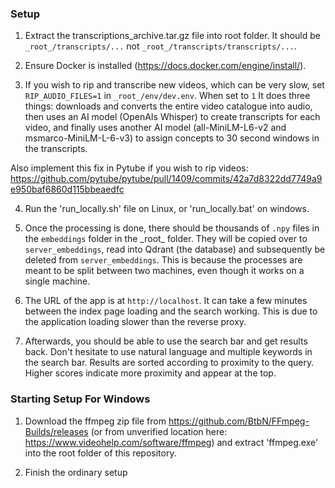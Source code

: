 ### Setup

1. Extract the transcriptions_archive.tar.gz file into root folder. It should be `_root_/transcripts/...` not `_root_/transcripts/transcripts/...`.

2. Ensure Docker is installed (https://docs.docker.com/engine/install/).

3. If you wish to rip and transcribe new videos, which can be very slow, set `RIP_AUDIO_FILES=1` in `_root_/env/dev.env`. When set to `1` It does three things: downloads and converts the entire video catalogue into audio, then uses an AI model (OpenAIs Whisper) to create transcripts for each video, and finally uses another AI model (all-MiniLM-L6-v2 and msmarco-MiniLM-L-6-v3) to assign concepts to 30 second windows in the transcripts.

Also implement this fix in Pytube if you wish to rip videos: https://github.com/pytube/pytube/pull/1409/commits/42a7d8322dd7749a9e950baf6860d115bbeaedfc

4. Run the 'run_locally.sh' file on Linux, or 'run_locally.bat' on windows.

5. Once the processing is done, there should be thousands of `.npy` files in the `embeddings` folder in the \_root\_ folder. They will be copied over to `server_embeddings`, read into Qdrant (the database) and subsequently be deleted from `server_embeddings`. This is because the processes are meant to be split between two machines, even though it works on a single machine.

6. The URL of the app is at `http://localhost`. It can take a few minutes between the index page loading and the search working. This is due to the application loading slower than the reverse proxy.

7. Afterwards, you should be able to use the search bar and get results back. Don't hesitate to use natural language and multiple keywords in the search bar. Results are sorted according to proximity to the query. Higher scores indicate more proximity and appear at the top.

### Starting Setup For Windows

1. Download the ffmpeg zip file from https://github.com/BtbN/FFmpeg-Builds/releases (or from unverified location here: https://www.videohelp.com/software/ffmpeg) and extract 'ffmpeg.exe' into the root folder of this repository.

2. Finish the ordinary setup
